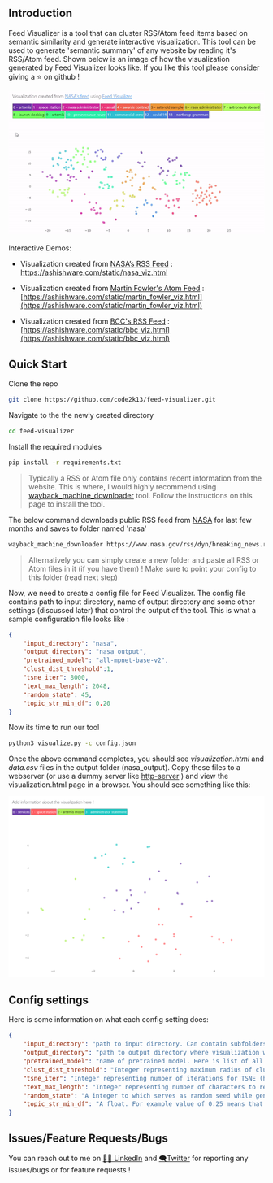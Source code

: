 ## Introduction

Feed Visualizer is a tool that can cluster RSS/Atom feed items based on semantic similarity and generate interactive visualization.
This tool can be used to generate 'semantic summary' of any website by reading it's RSS/Atom feed. Shown below is an image of how the visualization generated by Feed Visualizer looks like. If you like this tool please consider giving a ⭐ on github !

![](output.gif)


Interactive Demos:

* Visualization created from [NASA’s RSS Feed](https://www.nasa.gov/rss/dyn/breaking_news.rss) :
https://ashishware.com/static/nasa_viz.html

* Visualization created from [Martin Fowler's Atom Feed](https://martinfowler.com/feed.atom) :
[https://ashishware.com/static/martin_fowler_viz.html](https://ashishware.com/static/martin_fowler_viz.html)

* Visualization created from [BCC's RSS Feed](http://feeds.bbci.co.uk/news/rss.xml) :
[https://ashishware.com/static/bbc_viz.html](https://ashishware.com/static/bbc_viz.html)

## Quick Start

Clone the repo

```bash
git clone https://github.com/code2k13/feed-visualizer.git
```

Navigate to the the newly created directory
```bash
cd feed-visualizer
```

Install the required modules
```bash
pip install -r requirements.txt
```



> Typically a RSS or Atom file only contains recent information from the website. This is where, I would highly recommend using [wayback_machine_downloader](https://github.com/hartator/wayback-machine-downloader) tool. Follow the instructions on this page to install the tool.

The below command downloads public RSS feed from [NASA](https://www.nasa.gov/rss/dyn/breaking_news.rss) for last few months and saves to folder named 'nasa'
```bash
wayback_machine_downloader https://www.nasa.gov/rss/dyn/breaking_news.rss -s -f 202101 -t 202106  -d nasa 
```
> Alternatively you can simply create a new folder  and paste all RSS or Atom files in it (if you have them) ! Make sure to point your config to this folder (read next step)


Now, we need to create a config file for Feed Visualizer. The config file contains path to input directory, name of output directory and some other settings (discussed later) that control the output of the tool. This is what a sample configuration file looks like :

```json
{
    "input_directory": "nasa",
    "output_directory": "nasa_output",
    "pretrained_model": "all-mpnet-base-v2",
    "clust_dist_threshold":1,
    "tsne_iter": 8000,
    "text_max_length": 2048,
    "random_state": 45,
    "topic_str_min_df": 0.20
}
```

Now its time to run our tool

```bash
python3 visualize.py -c config.json
```

Once the above command completes, you should see  *visualization.html* and *data.csv* files in the output folder (nasa_output). Copy these files to a webserver (or use a dummy server like [http-server](https://www.npmjs.com/package/http-server) ) and view the visualization.html page in a browser. You should see something like this:

![nasa](nasa_visualization.png)


## Config settings

Here is some information on what each config setting does:

```json
{
    "input_directory": "path to input directory. Can contain subfolders. But should only contain RSS  or Atom files",
    "output_directory": "path to output directory where visualization will be stored. Directory is created if not present. Contents are always overwritten.",
    "pretrained_model": "name of pretrained model. Here is list of all valid model names https://www.sbert.net/docs/pretrained_models.html#model-overview",
    "clust_dist_threshold": "Integer representing maximum radius of cluster. There is no correct value here. Experiment !",
    "tsne_iter": "Integer representing number of iterations for TSNE (higher is better)",
    "text_max_length": "Integer representing number of characters to read from content/description for semantic encoding.",
    "random_state": "A integer to which serves as random seed while generating visualization. Use same random_state for reproducible results with set of data",
    "topic_str_min_df": "A float. For example value of 0.25 means that only phrases which are present in 25% or more items in a cluster will be considered for being used as name of the cluster."  
}
```

## Issues/Feature Requests/Bugs

You can reach out to me on  [👨‍💼 LinkedIn](https://www.linkedin.com/in/ashish-patil-66bb568/) and [🗨️Twitter](https://twitter.com/patilsaheb) for reporting any issues/bugs or for feature requests ! 
